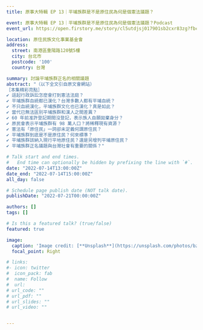 ```yaml
---
title: 原事大特輯 EP 13｜平埔族群是不是原住民為何是個憲法議題？

event: 原事大特輯 EP 13｜平埔族群是不是原住民為何是個憲法議題？Podcast
event_url: https://open.firstory.me/story/cl5utdjsj017901sb2cxr83zg?fbclid=IwAR2g2VanDjyhSDKi-vhhH3Uo2_O3cDMxTuvL45z-Kr3M2IsJB-q-9eHfK60

location: 原住民族文化事業基金會
address:
  street: 南港區重陽路120號5樓
  city: 台北市
  postcode: '100'
  country: 台灣

summary: 討論平埔族群正名的相關議題
abstract: "（以下全文引自原文會網站）
［本集精彩亮點］
✔ 這起行政訴訟怎麼會打到憲法法庭？
✔ 平埔族群血統都已漢化？台灣多數人都有平埔血統？
✔ 不只血統漢化，平埔族群文化也已漢化？真是如此？
✔ 當代已無法區別平埔族群和漢人之間差異？
✔ 60 年前准許登記期間沒登記，表示族人自願拋棄身分？
✔ 原民會表示平埔族群有 98 萬人口？將稀釋現有資源？
✔ 憲法有「原住民」一詞卻未定義何謂原住民？
✔ 平埔族群到底是不是原住民？何來標準？
✔ 平埔族群該納入現行平地原住民？還是另增列平埔原住民？
✔ 平埔族群正名議題與台灣社會有重要的關係？"

# Talk start and end times.
#   End time can optionally be hidden by prefixing the line with `#`.
date: "2022-07-14T13:00:00Z"
date_end: "2022-07-14T15:00:00Z"
all_day: false

# Schedule page publish date (NOT talk date).
publishDate: "2022-07-21T00:00:00Z"

authors: []
tags: []

# Is this a featured talk? (true/false)
featured: true

image:
  caption: 'Image credit: [**Unsplash**](https://unsplash.com/photos/bzdhc5b3Bxs)'
  focal_point: Right

# links:
#- icon: twitter
#  icon_pack: fab
#  name: Follow
#  url: 
# url_code: ""
# url_pdf: ""
# url_slides: ""
# url_video: ""


---
```

